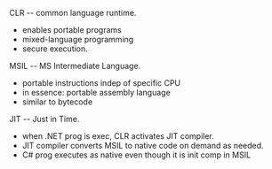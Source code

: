 CLR -- common language runtime.
* enables portable programs
* mixed-language programming
* secure execution.

MSIL -- MS Intermediate Language.
* portable instructions indep of specific CPU
* in essence: portable assembly language
* similar to bytecode

JIT -- Just in Time.
* when .NET prog is exec, CLR activates JIT compiler.
* JIT compiler converts MSIL to native code on demand as needed.
* C# prog executes as native even though it is init comp in MSIL


